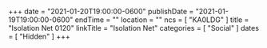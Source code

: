 +++
date = "2021-01-20T19:00:00-0600"
publishDate = "2021-01-19T19:00:00-0600"
endTime = ""
location = ""
ncs = [ "KA0LDG" ]
title = "Isolation Net 0120"
linkTitle = "Isolation Net"
categories = [ "Social" ]
dates = [ "Hidden" ]
+++
